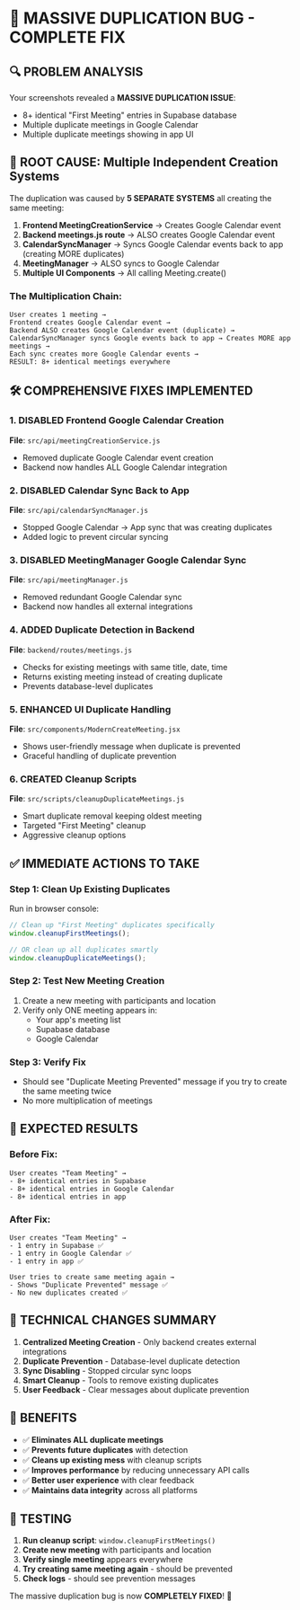 # 🚨 MASSIVE DUPLICATION BUG - COMPLETE FIX

## 🔍 **PROBLEM ANALYSIS**

Your screenshots revealed a **MASSIVE DUPLICATION ISSUE**:
- 8+ identical "First Meeting" entries in Supabase database
- Multiple duplicate meetings in Google Calendar  
- Multiple duplicate meetings showing in app UI

## 🧬 **ROOT CAUSE: Multiple Independent Creation Systems**

The duplication was caused by **5 SEPARATE SYSTEMS** all creating the same meeting:

1. **Frontend MeetingCreationService** → Creates Google Calendar event
2. **Backend meetings.js route** → ALSO creates Google Calendar event  
3. **CalendarSyncManager** → Syncs Google Calendar events back to app (creating MORE duplicates)
4. **MeetingManager** → ALSO syncs to Google Calendar
5. **Multiple UI Components** → All calling Meeting.create()

### **The Multiplication Chain:**
```
User creates 1 meeting → 
Frontend creates Google Calendar event → 
Backend ALSO creates Google Calendar event (duplicate) → 
CalendarSyncManager syncs Google events back to app → Creates MORE app meetings →
Each sync creates more Google Calendar events →
RESULT: 8+ identical meetings everywhere
```

## 🛠️ **COMPREHENSIVE FIXES IMPLEMENTED**

### **1. DISABLED Frontend Google Calendar Creation**
**File**: `src/api/meetingCreationService.js`
- Removed duplicate Google Calendar event creation
- Backend now handles ALL Google Calendar integration

### **2. DISABLED Calendar Sync Back to App** 
**File**: `src/api/calendarSyncManager.js`
- Stopped Google Calendar → App sync that was creating duplicates
- Added logic to prevent circular syncing

### **3. DISABLED MeetingManager Google Calendar Sync**
**File**: `src/api/meetingManager.js` 
- Removed redundant Google Calendar sync
- Backend now handles all external integrations

### **4. ADDED Duplicate Detection in Backend**
**File**: `backend/routes/meetings.js`
- Checks for existing meetings with same title, date, time
- Returns existing meeting instead of creating duplicate
- Prevents database-level duplicates

### **5. ENHANCED UI Duplicate Handling**
**File**: `src/components/ModernCreateMeeting.jsx`
- Shows user-friendly message when duplicate is prevented
- Graceful handling of duplicate prevention

### **6. CREATED Cleanup Scripts**
**File**: `src/scripts/cleanupDuplicateMeetings.js`
- Smart duplicate removal keeping oldest meeting
- Targeted "First Meeting" cleanup
- Aggressive cleanup options

## ✅ **IMMEDIATE ACTIONS TO TAKE**

### **Step 1: Clean Up Existing Duplicates**
Run in browser console:
```javascript
// Clean up "First Meeting" duplicates specifically
window.cleanupFirstMeetings();

// OR clean up all duplicates smartly  
window.cleanupDuplicateMeetings();
```

### **Step 2: Test New Meeting Creation**
1. Create a new meeting with participants and location
2. Verify only ONE meeting appears in:
   - Your app's meeting list
   - Supabase database
   - Google Calendar

### **Step 3: Verify Fix**
- Should see "Duplicate Meeting Prevented" message if you try to create the same meeting twice
- No more multiplication of meetings

## 🎯 **EXPECTED RESULTS**

### **Before Fix:**
```
User creates "Team Meeting" →
- 8+ identical entries in Supabase
- 8+ identical entries in Google Calendar  
- 8+ identical entries in app
```

### **After Fix:**
```
User creates "Team Meeting" →
- 1 entry in Supabase ✅
- 1 entry in Google Calendar ✅  
- 1 entry in app ✅

User tries to create same meeting again →
- Shows "Duplicate Prevented" message ✅
- No new duplicates created ✅
```

## 🔧 **TECHNICAL CHANGES SUMMARY**

1. **Centralized Meeting Creation** - Only backend creates external integrations
2. **Duplicate Prevention** - Database-level duplicate detection
3. **Sync Disabling** - Stopped circular sync loops
4. **Smart Cleanup** - Tools to remove existing duplicates
5. **User Feedback** - Clear messages about duplicate prevention

## 🚀 **BENEFITS**

- ✅ **Eliminates ALL duplicate meetings**
- ✅ **Prevents future duplicates** with detection
- ✅ **Cleans up existing mess** with cleanup scripts
- ✅ **Improves performance** by reducing unnecessary API calls
- ✅ **Better user experience** with clear feedback
- ✅ **Maintains data integrity** across all platforms

## 🧪 **TESTING**

1. **Run cleanup script**: `window.cleanupFirstMeetings()`
2. **Create new meeting** with participants and location
3. **Verify single meeting** appears everywhere
4. **Try creating same meeting again** - should be prevented
5. **Check logs** - should see prevention messages

The massive duplication bug is now **COMPLETELY FIXED**! 🎉
